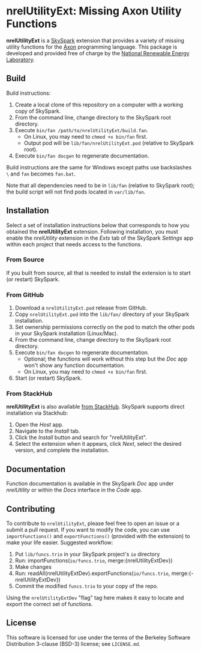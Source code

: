 nrelUtilityExt: Missing Axon Utility Functions
==============================================

**nrelUtilityExt** is a [SkySpark] extension that provides a variety of missing utility functions
for the [Axon] programming language. This package is developed and provided free of charge by the
[National Renewable Energy Laboratory].

[SkySpark]: http://skyfoundry.com/skyspark/ "SkySpark"
[Axon]: https://skyfoundry.com/doc/docHaxall/AxonLang "Axon Language"
[National Renewable Energy Laboratory]: https://www.nrel.gov

Build
-----

Build instructions:

1. Create a local clone of this repository on a computer with a working copy of SkySpark.
2. From the command line, change directory to the SkySpark root directory.
3. Execute `bin/fan /path/to/nrelUtilityExt/build.fan`.
   - On Linux, you may need to `chmod +x bin/fan` first.
   - Output pod will be `lib/fan/nrelUtilityExt.pod` (relative to SkySpark root).
4. Execute `bin/fan docgen` to regenerate documentation.

Build instructions are the same for Windows except paths use backslashes `\` and `fan` becomes
`fan.bat`.

Note that all dependencies need to be in `lib/fan` (relative to SkySpark root); the build script
will not find pods located in `var/lib/fan`.
   
Installation
------------

Select a set of installation instructions below that corresponds to how you obtained the
**nrelUtilityExt** extension. Following installation, you must enable the *nrelUtility*
extension in the *Exts* tab of the SkySpark *Settings* app within each project that needs
access to the functions.

### From Source ###

If you built from source, all that is needed to install the extension is to start (or restart)
SkySpark.

### From GitHub ###

1. Download a `nrelUtilityExt.pod` release from GitHub.
2. Copy `nrelUtilityExt.pod` into the `lib/fan/` directory of your SkySpark installation.
3. Set ownership permissions correctly on the pod to match the other pods in your SkySpark
   installation (Linux/Mac).
4. From the command line, change directory to the SkySpark root directory.
5. Execute `bin/fan docgen` to regenerate documentation.
   - Optional; the functions will work without this step but the *Doc* app won't show any
     function documentation.
   - On Linux, you may need to `chmod +x bin/fan` first.
6. Start (or restart) SkySpark.

### From StackHub ###

**nrelUtilityExt** is also available [from StackHub]. SkySpark supports direct
installation via Stackhub:

1. Open the *Host* app.
2. Navigate to the *Install* tab.
3. Click the *Install* button and search for "nrelUtilityExt".
4. Select the extension when it appears, click *Next*, select the desired
   version, and complete the installation.

[from StackHub]: https://stackhub.org/package/nrelUtilityExt "StackHub"

Documentation
-------------

Function documentation is available in the SkySpark *Doc* app under *nrelUtility* or
within the *Docs* interface in the *Code* app.

Contributing
------------

To contribute to `nrelUtilityExt`, please feel free to open an issue or a submit a pull request. If you want to modify the code, you can use `importFunctions()` and `exportFunctions()` (provided with the extension) to make your life easier. Suggested workflow:

1. Put `lib/funcs.trio` in your SkySpark project's `io` directory
2. Run:
     importFunctions(`io/funcs.trio`, merge:{nrelUtilityExtDev})
3. Make changes
4. Run:
     readAll(nrelUtilityExtDev).exportFunctions(`io/funcs.trio`, merge:{-nrelUtilityExtDev})
5. Commit the modified `funcs.trio` to your copy of the repo.

Using the `nrelUtilityExtDev` "flag" tag here makes it easy to locate and export the correct set of functions.

License
-------

This software is licensed for use under the terms of the Berkeley Software
Distribution 3-clause (BSD-3) license; see `LICENSE.md`.

